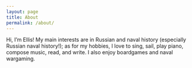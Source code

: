 ```yaml
---
layout: page
title: About
permalink: /about/
---
```


Hi, I’m Ellis! My main interests are in Russian and naval history (especially Russian naval history!); as for my hobbies, I love to sing, sail, play piano, compose music, read, and write. I also enjoy boardgames and naval wargaming.
